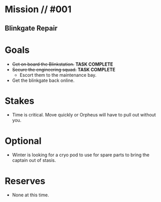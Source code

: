 # Mission // #001
## Blinkgate Repair
# Goals
- ~~Get on board the Blinkstation.~~ **TASK COMPLETE**
- ~~Secure the engineering squad.~~ **TASK COMPLETE**
  - Escort them to the maintenance bay.
- Get the blinkgate back online. 

# Stakes
- Time is critical. Move quickly or Orpheus will have to pull out without you.

# Optional
- Winter is looking for a cryo pod to use for spare parts to bring the captain out of stasis.

# Reserves
- None at this time.
